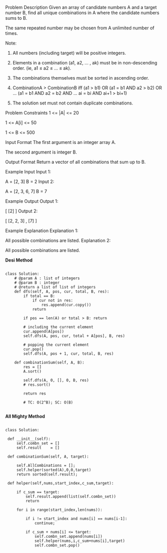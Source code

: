 Problem Description
Given an array of candidate numbers A and a target number B, find all unique combinations in A where the candidate numbers sums to B.

The same repeated number may be chosen from A unlimited number of times.

Note:

1) All numbers (including target) will be positive integers.

2) Elements in a combination (a1, a2, … , ak) must be in non-descending order. (ie, a1 ≤ a2 ≤ … ≤ ak).

3) The combinations themselves must be sorted in ascending order.

4) CombinationA > CombinationB iff (a1 > b1) OR (a1 = b1 AND a2 > b2) OR ... (a1 = b1 AND a2 = b2 AND ... ai = bi AND ai+1 > bi+1)

5) The solution set must not contain duplicate combinations.



Problem Constraints
1 <= |A| <= 20

1 <= A[i] <= 50

1 <= B <= 500



Input Format
The first argument is an integer array A.

The second argument is integer B.



Output Format
Return a vector of all combinations that sum up to B.



Example Input
Input 1:

A = [2, 3]
B = 2
Input 2:

A = [2, 3, 6, 7]
B = 7


Example Output
Output 1:

[ [2] ]
Output 2:

[ [2, 2, 3] , [7] ]


Example Explanation
Explanation 1:

All possible combinations are listed.
Explanation 2:

All possible combinations are listed.



**Desi Method**

```

class Solution:
    # @param A : list of integers
    # @param B : integer
    # @return a list of list of integers
    def dfs(self, A, pos, cur, total, B, res):
        if total == B:
            if cur not in res:
                res.append(cur.copy())
            return

        if pos == len(A) or total > B: return

        # including the current element
        cur.append(A[pos])
        self.dfs(A, pos, cur, total + A[pos], B, res)

        # popping the current element
        cur.pop()
        self.dfs(A, pos + 1, cur, total, B, res)

    def combinationSum(self, A, B):
        res = []
        A.sort()

        self.dfs(A, 0, [], 0, B, res)
        # res.sort()

        return res

        # TC: O(2^B); SC: O(B)
        
   ```
   
   **All Mighty Method**
   
   ```
   
   class Solution:
    
    def __init__(self):
        self.combn_set = []
        self.result    = []

	def combinationSum(self, A, target):

        self.AllCombinations = [];
        self.helper(sorted(A),0,0,target)
        return sorted(self.result);
    
    def helper(self,nums,start_index,c_sum,target):
        
        if c_sum == target:
            self.result.append(list(self.combn_set))
            return 
        
        for i in range(start_index,len(nums)):
            
            if i != start_index and nums[i] == nums[i-1]:
                continue;

            if c_sum + nums[i] <= target:
                self.combn_set.append(nums[i])
                self.helper(nums,i,c_sum+nums[i],target)
                self.combn_set.pop()
            

   
   ```

